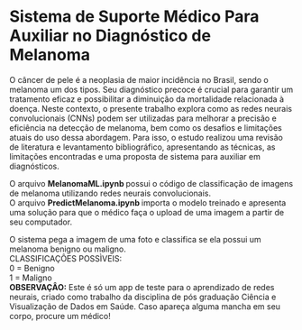# Sistema de Suporte Médico Para Auxiliar no Diagnóstico de Melanoma

O câncer de pele é a neoplasia de maior incidência no Brasil, sendo o melanoma um dos tipos. Seu diagnóstico precoce é crucial para garantir um tratamento eficaz e possibilitar a diminuição da mortalidade relacionada à doença. Neste contexto, o presente trabalho explora como as redes neurais convolucionais (CNNs) podem ser utilizadas para melhorar a precisão e eficiência na detecção de melanoma, bem como os desafios e limitações atuais do uso dessa abordagem. Para isso, o estudo realizou uma revisão de literatura e levantamento bibliográfico, apresentando as técnicas, as limitações encontradas e uma proposta de sistema para auxiliar em diagnósticos.

O arquivo <b> MelanomaML.ipynb </b> possui o código de classificação de imagens de melanoma utilizando redes neurais convolucionais. <br>
O arquivo <b> PredictMelanoma.ipynb </b> importa o modelo treinado e apresenta uma solução para que o médico faça o upload de uma imagem a partir de seu computador.

O sistema pega a imagem de uma foto e classifica se ela possui um melanoma benigno ou maligno. <br>
CLASSIFICAÇÔES POSSÌVEIS:<br>
0 = Benigno<br>
1 = Maligno<br>
<b>OBSERVAÇÂO:</b> Este é só um app de teste para o aprendizado de redes neurais, criado como trabalho da disciplina de pós graduação Ciência e Visualização de Dados em Saúde. Caso apareça alguma mancha em seu corpo, procure um médico!
